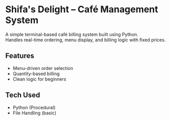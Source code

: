 # Shifa's Delight – Café Management System

A simple terminal-based café billing system built using Python.  
Handles real-time ordering, menu display, and billing logic with fixed prices.

## Features
- Menu-driven order selection
- Quantity-based billing
- Clean logic for beginners

## Tech Used
- Python (Procedural)
- File Handling (basic)
